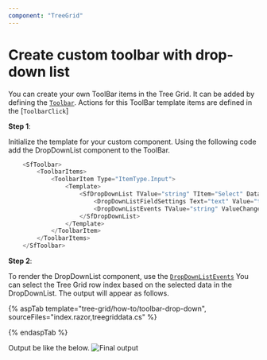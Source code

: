 ```yaml
---
component: "TreeGrid"
---
```


# Create custom toolbar with drop-down list

You can create your own ToolBar items in the Tree Grid. It can be added by defining the [`Toolbar`](https://help.syncfusion.com/cr/blazor/Syncfusion.Blazor.TreeGrid.SfTreeGrid-1.html#Syncfusion_Blazor_TreeGrid_SfTreeGrid_1_Toolbar). Actions for this ToolBar template items are defined in the [`ToolbarClick`]

**Step 1**:

Initialize the template for your custom component. Using the following code add the DropDownList component to the ToolBar.

```csharp
    <SfToolbar>
        <ToolbarItems>
            <ToolbarItem Type="ItemType.Input">
                <Template>
                    <SfDropDownList TValue="string" TItem="Select" DataSource=@LocalData Width="200">
                        <DropDownListFieldSettings Text="text" Value="text"> </DropDownListFieldSettings>
                        <DropDownListEvents TValue="string" ValueChange="OnChange" TItem="Select"> </DropDownListEvents>
                    </SfDropDownList>
                </Template>
            </ToolbarItem>
        </ToolbarItems>
    </SfToolbar>
```

**Step 2**:

To render the DropDownList component, use the [`DropDownListEvents`](https://help.syncfusion.com/cr/aspnetcore-blazor/Syncfusion.Blazor.DropDowns.DropDownListEvents-1.html)
You can select the Tree Grid row index based on the selected data in the DropDownList. The output will appear as follows.

{% aspTab template="tree-grid/how-to/toolbar-drop-down", sourceFiles="index.razor,treegriddata.cs" %}

{% endaspTab %}

Output be like the below.
![`Final output`](../images/custom-toolbar-dd.PNG)
